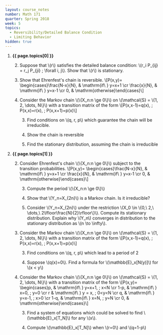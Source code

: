 ```yaml
---
layout: course_notes
number: Math 171
quarter: Spring 2018
week: 5
topics:
  - Reversibility/Detailed Balance Condition
  - Limiting Behavior
hidden: true
---
```


1. **{{ page.topics[0] }}**

    2. Suppose that \\(r\\) satisfies the detailed balance condition: \\(r\_i P\_\{ij\} = r\_j P\_\{ji\} \; \forall i, j\\). Show that \\(r\\) is stationary.

    2. Show that Ehrenfest's chain is reversible. \\[P(x,y)= \begin{cases}\frac{N-x}{N}, & \mathrm{if\ } y=x+1 \cr \frac{x}{N}, & \mathrm{if\ } y=x-1 \cr 0, & \mathrm{otherwise}\end{cases}\\]

    2. Consider the Markov chain \\(\\{X\_n:n \ge 0\\}\\) on \\(\mathcal{S} = \\{1, 2, \dots, N\\}\\) with a transition matrix of the form \\[P(x,x-1)=q(x), \; P(x,x)=r(x), \; P(x,x+1)=p(x)\\]

        3. Find conditions on \\(q, r, p\\) which guarantee the chain will be irreducible.

        3. Show the chain is reversible

        3. Find the stationary distribution, assuming the chain is irreducible

1. **{{ page.topics[1] }}**

    2. Consider Ehrenfest's chain \\(\\{X\_n:n \ge 0\\}\\) subject to the transition probabilities. \\[P(x,y)= \begin{cases}\frac{N-x}{N}, & \mathrm{if\ } y=x+1 \cr \frac{x}{N}, & \mathrm{if\ } y=x-1 \cr 0, & \mathrm{otherwise}\end{cases}\\]

        3. Compute the period \\(\\{X\_n:n \ge 0\\}\\)

        3. Show that \\(Y\_n=X\_{2n}\\) is a Markov chain. Is it irreducible?

        3. Consider \\(Y\_n=X\_{2n}\\) under the restriction \\(X\_0 \in \\{0,\ 2,\ \dots,\ 2\lfloor\frac{N}{2}\rfloor\\}\\). Compute its stationary distribution. Explain why \\(Y\_n\\) converges in distribution to the stationary distribution as \\(n \to \infty\\).

    2. Consider the Markov chain \\(\\{X\_n:n \ge 0\\}\\) on \\(\mathcal{S} = \\{1, 2, \dots, N\\}\\) with a transition matrix of the form \\[P(x,x-1)=q(x), \; P(x,x)=r(x), \; P(x,x+1)=p(x)\\]

        3. Find conditions on \\(q, r, p\\) which lead to a period of 2

        3. Suppose \\(q(x)=0\\). Find a formula for \\(\mathbb{E}\_x[N(y)]\\) for \\(x < y\\)

    2. Consider the Markov chain \\(\\{X\_n:n \ge 0\\}\\) on \\(\mathcal{S} = \\{1, 2, \dots, N\\}\\) with a transition matrix of the form \\[P(x,y)= \begin{cases}p, & \mathrm{if\ } y=x+1, \; x<N \cr 1-p, & \mathrm{if\ } x=0, \; y=0 \cr r & \mathrm{if\ } y = x, \; 0<y<N \cr q, & \mathrm{if\ } y=x-1, \; x>0 \cr 1-q, & \mathrm{if\ } x=N, \; y=N \cr 0, & \mathrm{otherwise}\end{cases}\\]

        3. Find a system of equations which could be solved to find \\(\mathbb{E}\_x[T\_N]\\) for any \\(x\\).

        3. Compute \\(\mathbb{E}\_x[T\_N]\\) when \\(r=0\\) and \\(q=1-p\\)